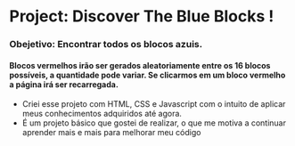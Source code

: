# Project: Discover The Blue Blocks ! 

### Obejetivo: Encontrar todos os blocos azuis.

#### Blocos vermelhos irão ser gerados aleatoriamente entre os 16 blocos possíveis, a quantidade pode variar. Se clicarmos em um bloco vermelho a página irá ser recarregada.

*  Criei esse projeto com HTML, CSS e Javascript com o intuito de aplicar meus conhecimentos adquiridos até agora. 
* É um projeto básico que gostei de realizar, o que me motiva a continuar aprender mais e mais para melhorar meu código
